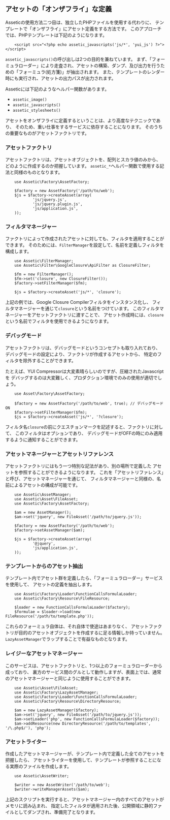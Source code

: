 アセットの「オンザフライ」な定義
----------------------------------------

Asseticの使用方法二つ目は、独立したPHPファイルを使用する代わりに、
テンプレートで「オンザフライ」にアセット定義をする方法です。
このアプローチでは、PHPテンプレートは下記のようになります。

		<script src="<?php echo assetic_javascripts('js/*', 'yui_js') ?>"></script>

`assetic_javascripts()`の呼び出しは2つの目的を兼ねています。
まず、「フォーミュラローダー」により走査され、アセットの構築、ダンプ、及び出力を行うための「フォーミュラ(処方箋)」が抽出されます。
また、テンプレートのレンダー時にも実行され、アセットの出力パスが出力されます。

Asseticには下記のようなヘルパー関数があります。

 * `assetic_image()`
 * `assetic_javascripts()`
 * `assetic_stylesheets()`

アセットをオンザフライに定義するということは、より高度なテクニックであり、
そのため、重い仕事をするサービスに依存することになります。
そのうちの重要なものがアセットファクトリです。

### アセットファクトリ

アセットファクトリは、アセットオブジェクトを、配列とスカラ値のみから、
どのように作成するのか把握しています。
`assetic_*`ヘルパー関数で使用する記法と同様のものとなります。

		use Assetic\Factory\AssetFactory;

		$factory = new AssetFactory('/path/to/web');
		$js = $factory->createAsset(array(
				'js/jquery.js',
				'js/jquery.plugin.js',
				'js/application.js',
		));

### フィルタマネージャー

ファクトリによって作成されたアセットに対しても、フィルタを適用することができます。
そのためには、`FilterManager`を設定して、名前を定義しフィルタを構成します。

		use Assetic\FilterManager;
		use Assetic\Filter\GoogleClosure\ApiFilter as ClosureFilter;

		$fm = new FilterManager();
		$fm->set('closure', new ClosureFilter());
		$factory->setFilterManager($fm);

		$js = $factory->createAsset('js/*', 'closure');

上記の例では、Google Closure Compilerフィルタをインスタンス化し、
フィルタマネージャーを通じて`closure`という名前をつけています。
このフィルタマネージャーをアセットファクトリに渡すことで、
アセット作成時には、`closure`という名前でフィルタを使用できるようになります。

### デバッグモード

アセットファクトリは、デバッグモードというコンセプトも取り入れており、
デバッグモードの設定により、ファクトリが作成するアセットから、
特定のフィルタを除外することができます。

たとえば、YUI Compressorは大変素晴らしいのですが、圧縮されたJavascriptを
デバッグするのは大変難しく、プロダクション環境でのみの使用が適切でしょう。

		use Asset\Factory\AssetFactory;

		$factory = new AssetFactory('/path/to/web', true); // デバッグモードON
		$factory->setFilterManager($fm);
		$js = $factory->createAsset('js/*', '?closure');

フィルタ名`closure`の前にクエスチョンマークを記述すると、ファクトリに対して、
このフィルタはオプションであり、
デバッグモードがOFFの時にのみ適用するように通知することができます。

### アセットマネージャーとアセットリファレンス

アセットファクトリにはもう一つ特別な記法があり、別の場所で定義した
アセットを参照することができるようになります。
これを「アセットリファレンス」と呼び、アセットマネージャーを通じて、
フィルタマネージャーと同様の、名前によるアセットの構成が可能です。

		use Assetic\AssetManager;
		use Assetic\Asset\FileAsset;
		use Assetic\Factory\AssetFactory;

		$am = new AssetManager();
		$am->set('jquery', new FileAsset('/path/to/jquery.js'));

		$factory = new AssetFactory('/path/to/web');
		$factory->setAssetManager($am);

		$js = $factory->createAsset(array(
				'@jquery',
				'js/application.js',
		));

### テンプレートからのアセット抽出

テンプレート内でアセット群を定義したら、「フォーミュラローダー」サービスを使用して、
アセットの定義を抽出します。

		use Assetic\Factory\Loader\FunctionCallsFormulaLoader;
		use Assetic\Factory\Resource\FileResource;

		$loader = new FunctionCallsFormulaLoader($factory);
		$formulae = $loader->load(new FileResource('/path/to/template.php'));

これらのフォーミュラ自体は、それ自体で使途はあまりなく、
アセットファクトリが目的のアセットオブジェクトを作成するに足る情報しか持っていません。
`LazyAssetManager`でラップすることで有益なものとなります。

### レイジーなアセットマネージャー

このサービスは、アセットファクトリと、1つ以上のフォーミュラローダーから成っており、
裏方のサービス間のグルとして動作しますが、表面上では、通常のアセットマネージャーと同じように使用することができます。

		use Assetic\Asset\FileAsset;
		use Assetic\Factory\LazyAssetManager;
		use Assetic\Factory\Loader\FunctionCallsFormulaLoader;
		use Assetic\Factory\Resource\DirectoryResource;

		$am = new LazyAssetManager($factory);
		$am->set('jquery', new FileAsset('/path/to/jquery.js'));
		$am->setLoader('php', new FunctionCallsFormulaLoader($factory));
		$am->addResource(new DirectoryResource('/path/to/templates', '/\.php$/'), 'php');

### アセットライター

作成したアセットマネージャーが、テンプレート内で定義した全てのアセットを把握したら、
アセットライターを使用して、テンプレートが参照することになる実際のファイルを作成します。

		use Assetic\AssetWriter;

		$writer = new AssetWriter('/path/to/web');
		$writer->writeManagerAssets($am);

上記のスクリプトを実行すると、アセットマネージャー内のすべてのアセットがメモリに読み込まれ、
指定したフィルタが適用された後、公開領域に静的ファイルとしてダンプされ、準備完了となります。
